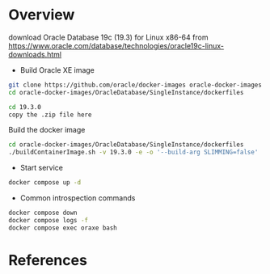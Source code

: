 # Overview

download Oracle Database 19c (19.3) for Linux x86-64 from https://www.oracle.com/database/technologies/oracle19c-linux-downloads.html


- Build Oracle XE image

```bash
git clone https://github.com/oracle/docker-images oracle-docker-images
cd oracle-docker-images/OracleDatabase/SingleInstance/dockerfiles 

cd 19.3.0
copy the .zip file here
```

Build the docker image

```bash
cd oracle-docker-images/OracleDatabase/SingleInstance/dockerfiles 
./buildContainerImage.sh -v 19.3.0 -e -o '--build-arg SLIMMING=false'
```

- Start service

```bash
docker compose up -d
```      

- Common introspection commands

```bash
docker compose down
docker compose logs -f
docker compose exec oraxe bash
```

# References

